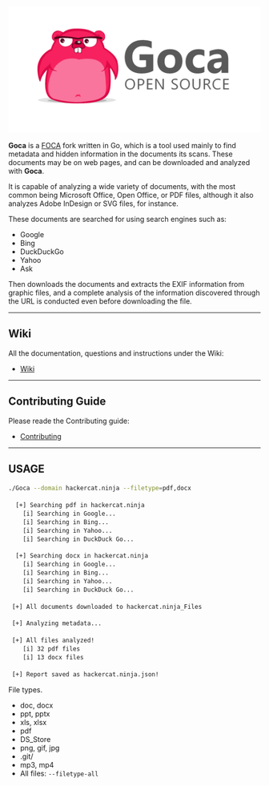 ![](img/Goca_banner.png)


**Goca** is a [FOCA](https://github.com/ElevenPaths/FOCA) fork written in Go, which is a tool used mainly to find metadata and hidden information in the documents its scans. These documents may be on web pages, and can be downloaded and analyzed with **Goca**.

It is capable of analyzing a wide variety of documents, with the most common being Microsoft Office, Open Office, or PDF files, although it also analyzes Adobe InDesign or SVG files, for instance.

These documents are searched for using search engines such as:

+ Google
+ Bing
+ DuckDuckGo
+ Yahoo
+ Ask

Then downloads the documents and extracts the EXIF information from graphic files, and a complete analysis of the information discovered through the URL is conducted even before downloading the file.

***

## Wiki

All the documentation, questions and instructions under the Wiki:

+ [Wiki](https://github.com/gocaio/Goca/wiki/0_Index)

***

## Contributing Guide

Please reade the Contributing guide:

+ [Contributing](CONTRIBUTING.md)

***

## USAGE

~~~bash
./Goca --domain hackercat.ninja --filetype=pdf,docx

  [+] Searching pdf in hackercat.ninja
    [i] Searching in Google...
    [i] Searching in Bing...
    [i] Searching in Yahoo...
    [i] Searching in DuckDuck Go...

  [+] Searching docx in hackercat.ninja
    [i] Searching in Google...
    [i] Searching in Bing...
    [i] Searching in Yahoo...
    [i] Searching in DuckDuck Go...

 [+] All documents downloaded to hackercat.ninja_Files

 [+] Analyzing metadata...

 [+] All files analyzed!
    [i] 32 pdf files
    [i] 13 docx files

 [+] Report saved as hackercat.ninja.json!
~~~

File types.
+ doc, docx
+ ppt, pptx
+ xls, xlsx
+ pdf
+ DS_Store
+ png, gif, jpg
+ .git/
+ mp3, mp4
+ All files: `--filetype-all`
